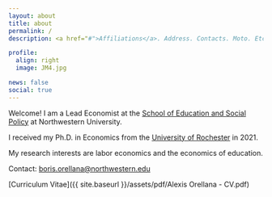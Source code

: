 ```yaml
---
layout: about
title: about
permalink: /
description: <a href="#">Affiliations</a>. Address. Contacts. Moto. Etc.

profile:
  align: right
  image: JM4.jpg

news: false
social: true
---
```


Welcome! I am a Lead Economist at the <a href="https://www.sesp.northwestern.edu" target="_blank">School of Education and Social Policy</a> at Northwestern University.

I received my Ph.D. in Economics from the  <a href="https://www.sas.rochester.edu/eco/" target="_blank">University of Rochester</a> in 2021. 

My research interests are labor economics and the economics of education.

Contact: <a href="mailto:boris.orellana@northwestern.edu">boris.orellana@northwestern.edu</a>

[Curriculum Vitae]({{ site.baseurl }}/assets/pdf/Alexis Orellana - CV.pdf)



